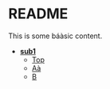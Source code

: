 # README

This is some báàsic content.


<!-- tree generated by markdown-notes-tree starts here -->

- [**sub1**](sub1)
    - [Top](sub1/_top.md)
    - [Aà](sub1/á.md)
    - [B](sub1/B.md)

<!-- tree generated by markdown-notes-tree ends here -->
